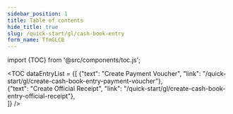 ```yaml
---
sidebar_position: 1
title: Table of contents
hide_title: true
slug: /quick-start/gl/cash-book-entry 
form_name: TfmGLCB 
---
```


import {TOC} from '@src/components/toc.js';

<TOC
dataEntryList = {[
{"text": "Create Payment Voucher", "link": "/quick-start/gl/create-cash-book-entry-payment-voucher"},  
{"text": "Create Official Receipt", "link": "/quick-start/gl/create-cash-book-entry-official-receipt"},  
]}
/>
